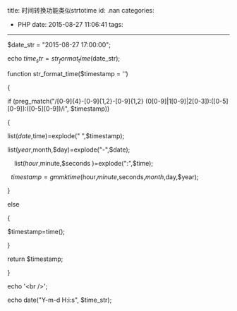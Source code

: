 title: 时间转换功能类似strtotime
id: .nan
categories:
  - PHP
date: 2015-08-27 11:06:41
tags:
---

$date_str = "2015-08-27 17:00:00";

echo $time_str = str_format_time($date_str);

function str_format_time($timestamp = '')

{   

if (preg_match("/[0-9]{4}-[0-9]{1,2}-[0-9]{1,2} (0[0-9]|1[0-9]|2[0-3]):([0-5][0-9]):([0-5][0-9])/i", $timestamp)) 

{

list($date,$time)=explode(" ",$timestamp);

list($year,$month,$day)=explode("-",$date);

    list($hour,$minute,$seconds )=explode(":",$time);

  $timestamp=gmmktime($hour,$minute,$seconds,$month,$day,$year);

}

else

{

$timestamp=time();

}

return $timestamp;

}

echo '&lt;br /&gt;';

echo date("Y-m-d H:i:s", $time_str);